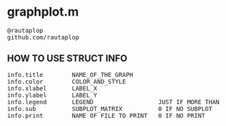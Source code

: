 <h1>graphplot.m</h1>
<pre>
@rautaplop
github.com/rautaplop
</pre>

<h2>HOW TO USE STRUCT INFO</h2>
<pre>
info.title        NAME_OF_THE_GRAPH
info.color        COLOR_AND_STYLE
info.xlabel       LABEL_X
info.ylabel       LABEL_Y
info.legend       LEGEND                  JUST IF MORE THAN 1 PLOT
info.sub          SUBPLOT_MATRIX          0 IF NO SUBPLOT
info.print        NAME_OF_FILE_TO_PRINT   0 IF NO PRINT
</pre>
